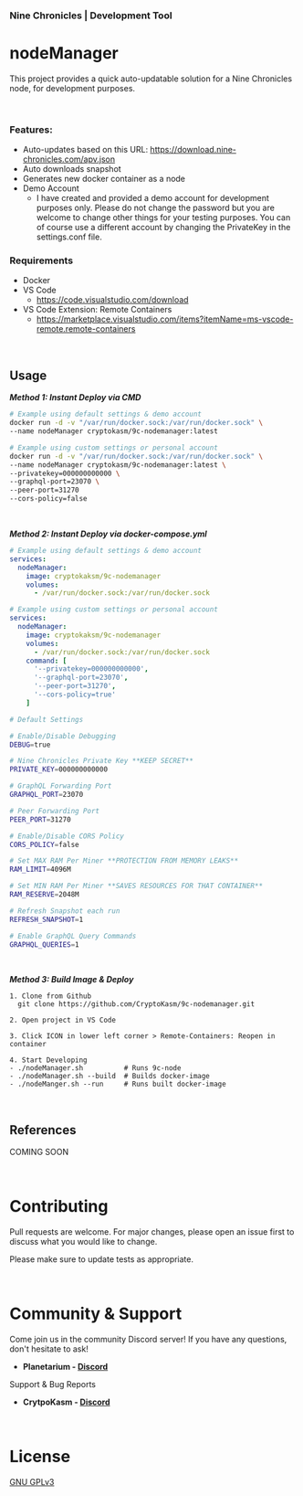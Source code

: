 ### Nine Chronicles | Development Tool
# nodeManager

This project provides a quick auto-updatable solution for a Nine Chronicles node, for development purposes.

<br>

### Features:
- Auto-updates based on this URL: https://download.nine-chronicles.com/apv.json
- Auto downloads snapshot
- Generates new docker container as a node
- Demo Account
    - I have created and provided a demo account for development purposes only. Please do not change the password but you are welcome to change other things for your testing purposes. 
    You can of course use a different account by changing the PrivateKey in the settings.conf file.

### Requirements
- Docker
- VS Code
  - https://code.visualstudio.com/download
- VS Code Extension: Remote Containers
  - https://marketplace.visualstudio.com/items?itemName=ms-vscode-remote.remote-containers

<br>

## Usage
***Method 1: Instant Deploy via CMD***

```bash
# Example using default settings & demo account
docker run -d -v "/var/run/docker.sock:/var/run/docker.sock" \
--name nodeManager cryptokasm/9c-nodemanager:latest

# Example using custom settings or personal account
docker run -d -v "/var/run/docker.sock:/var/run/docker.sock" \
--name nodeManager cryptokasm/9c-nodemanager:latest \
--privatekey=000000000000 \
--graphql-port=23070 \
--peer-port=31270
--cors-policy=false
```

<br>

***Method 2: Instant Deploy via docker-compose.yml***

```yml
# Example using default settings & demo account
services:
  nodeManager:
    image: cryptokaksm/9c-nodemanager
    volumes:
      - /var/run/docker.sock:/var/run/docker.sock

# Example using custom settings or personal account
services:
  nodeManager:
    image: cryptokaksm/9c-nodemanager
    volumes:
      - /var/run/docker.sock:/var/run/docker.sock
    command: [
      '--privatekey=000000000000',
      '--graphql-port=23070',
      '--peer-port=31270',
      '--cors-policy=true'
    ]
```
```bash
# Default Settings

# Enable/Disable Debugging
DEBUG=true

# Nine Chronicles Private Key **KEEP SECRET**
PRIVATE_KEY=000000000000

# GraphQL Forwarding Port
GRAPHQL_PORT=23070

# Peer Forwarding Port
PEER_PORT=31270

# Enable/Disable CORS Policy
CORS_POLICY=false

# Set MAX RAM Per Miner **PROTECTION FROM MEMORY LEAKS**
RAM_LIMIT=4096M

# Set MIN RAM Per Miner **SAVES RESOURCES FOR THAT CONTAINER**
RAM_RESERVE=2048M

# Refresh Snapshot each run
REFRESH_SNAPSHOT=1

# Enable GraphQL Query Commands
GRAPHQL_QUERIES=1
```

<br>

***Method 3: Build Image & Deploy***
```
1. Clone from Github
  git clone https://github.com/CryptoKasm/9c-nodemanager.git

2. Open project in VS Code

3. Click ICON in lower left corner > Remote-Containers: Reopen in container

4. Start Developing
- ./nodeManager.sh          # Runs 9c-node
- ./nodeManager.sh --build  # Builds docker-image
- ./nodeManger.sh --run     # Runs built docker-image

```

<br>

## References
COMING SOON

<br>

# Contributing
Pull requests are welcome. For major changes, please open an issue first to discuss what you would like to change.

Please make sure to update tests as appropriate.

<br>

# Community & Support
Come join us in the community Discord server! If you have any questions, don't hesitate to ask!<br/>
- **Planetarium - [Discord](https://discord.gg/k6z2GS4yh2)**

Support & Bug Reports<br/>
- **CrytpoKasm - [Discord](https://discord.gg/k6z2GS4yh2)**

<br>

# License
[GNU GPLv3](https://choosealicense.com/licenses/gpl-3.0/)

